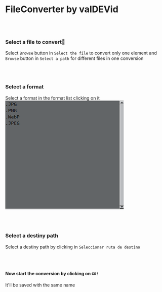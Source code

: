 # FileConverter by valDEVid

<br></br>

### Select a file to convert📄


Select `Browse` button in `Select the file` to convert only one element and `Browse` button in `Select a path` for different files in one conversion

<br></br>

### Select a format
Select a format in the format list clicking on it
![Format List](/src/FormatsList.png)

<br></br>

### Select a destiny path

Select a destiny path by clicking in `Seleccionar ruta de destino`

<br></br>

#### Now start the conversion by clicking on `GO!`
It'll be saved with the same name